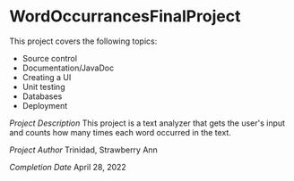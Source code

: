# WordOccurrancesFinalProject

This project covers the following topics:

- Source control
- Documentation/JavaDoc
- Creating a UI
- Unit testing
- Databases
- Deployment

*Project Description*
This project is a text analyzer that gets the user's input and counts how many times each word occurred in the text.

*Project Author*
Trinidad, Strawberry Ann 

*Completion Date*
April 28, 2022
